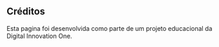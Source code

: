 ## Créditos

Esta pagina foi desenvolvida como parte de um projeto educacional da Digital Innovation One.